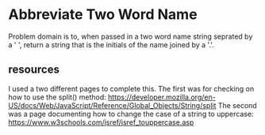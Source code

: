 # Abbreviate Two Word Name

Problem domain is to, when passed in a two word name string seprated by a ' ', return a string that is the initials of the name joined by a '.'.

## resources

I used a two different pages to complete this. The first was for checking on how to use the split() method:
https://developer.mozilla.org/en-US/docs/Web/JavaScript/Reference/Global_Objects/String/split
The second was a page documenting how to change the case of a string to uppercase:
https://www.w3schools.com/jsref/jsref_touppercase.asp